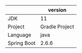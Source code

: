 |             | version        |
| ----------- | -------------- |
| JDK         | 11             |
| Project     | Gradle Project |
| Language    | java           |
| Spring Boot | 2.6.6          |

